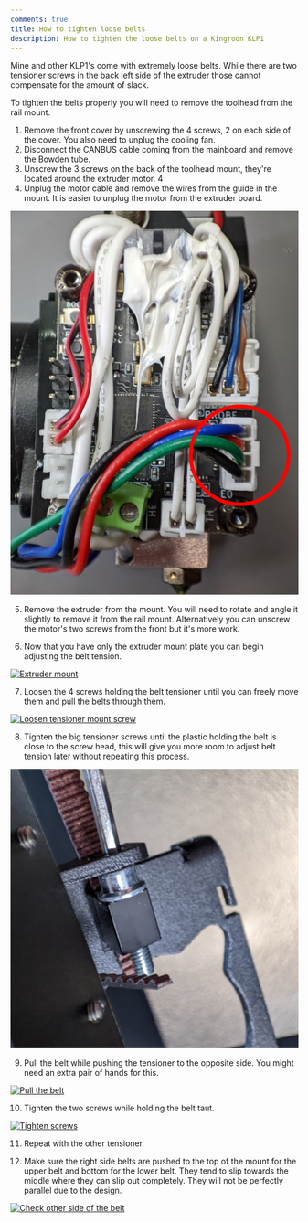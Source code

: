 ```yaml
---
comments: true
title: How to tighten loose belts
description: How to tighten the loose belts on a Kingroon KLP1
---
```


Mine and other KLP1's come with extremely loose belts. While there are two tensioner screws in the back left side of the extruder those cannot compensate for the amount of slack.

To tighten the belts properly you will need to remove the toolhead from the rail mount.

1. Remove the front cover by unscrewing the 4 screws, 2 on each side of the cover. You also need to unplug the cooling fan.
2. Disconnect the CANBUS cable coming from the mainboard and remove the Bowden tube.
3. Unscrew the 3 screws on the back of the toolhead mount, they're located around the extruder motor. 4
4. Unplug the motor cable and remove the wires from the guide in the mount. It is easier to unplug the motor from the extruder board.

[![Motor cable location](/images/issues/motor_cable.jpg)](/images/issues/motor_cable.jpg)

5. Remove the extruder from the mount. You will need to rotate and angle it slightly to remove it from the rail mount. Alternatively you can unscrew the motor's two screws from the front but it's more work.

6. Now that you have only the extruder mount plate you can begin adjusting the belt tension.

[![Extruder mount](/images/issues/extruder_mount.jpg)](/images/issues/extruder_mount.jpg)

7. Loosen the 4 screws holding the belt tensioner until you can freely move them and pull the belts through them.

[![Loosen tensioner mount screw](/images/issues/loosen_screws.jpg)](/images/issues/loosen_screws.jpg)

8. Tighten the big tensioner screws until the plastic holding the belt is close to the screw head, this will give you more room to adjust belt tension later without repeating this process.

[![Belt tensioner screw](/images/issues/belt_tensioner.jpg)](/images/issues/belt_tensioner.jpg)

9. Pull the belt while pushing the tensioner to the opposite side. You might need an extra pair of hands for this.

[![Pull the belt](/images/issues/pull_belt.jpg)](/images/issues/pull_belt.jpg)

10. Tighten the two screws while holding the belt taut.

[![Tighten screws](/images/issues/tighten_screws.jpg)](/images/issues/tighten_screws.jpg)

11. Repeat with the other tensioner.

12. Make sure the right side belts are pushed to the top of the mount for the upper belt and bottom for the lower belt. They tend to slip towards the middle where they can slip out completely. They will not be perfectly parallel due to the design.

[![Check other side of the belt](/images/issues/check_other_side.jpg)](/images/issues/check_other_side.jpg)
